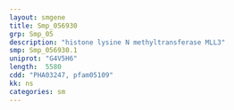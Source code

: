 ```yaml
---
layout: smgene
title: Smp_056930
grp: Smp_05
description: "histone lysine N methyltransferase MLL3"
smp: Smp_056930.1
uniprot: "G4V5H6"
length:  5580
cdd: "PHA03247, pfam05109"
kk: ns
categories: sm
---
```

